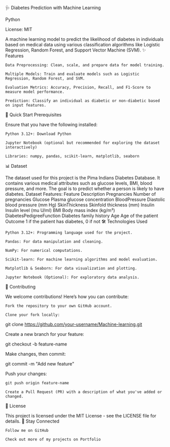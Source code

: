 🩺 Diabetes Prediction with Machine Learning

Python

License: MIT

A machine learning model to predict the likelihood of diabetes in individuals based on medical data using various classification algorithms like Logistic Regression, Random Forest, and Support Vector Machine (SVM).
✨ Features

    Data Preprocessing: Clean, scale, and prepare data for model training.

    Multiple Models: Train and evaluate models such as Logistic Regression, Random Forest, and SVM.

    Evaluation Metrics: Accuracy, Precision, Recall, and F1-Score to measure model performance.

    Prediction: Classify an individual as diabetic or non-diabetic based on input features.

🚀 Quick Start
Prerequisites

Ensure that you have the following installed:

    Python 3.12+: Download Python

    Jupyter Notebook (optional but recommended for exploring the dataset interactively)

    Libraries: numpy, pandas, scikit-learn, matplotlib, seaborn

📊 Dataset

The dataset used for this project is the Pima Indians Diabetes Database. It contains various medical attributes such as glucose levels, BMI, blood pressure, and more. The goal is to predict whether a person is likely to have diabetes.
Dataset Features:
Feature	Description
Pregnancies	Number of pregnancies
Glucose	Plasma glucose concentration
BloodPressure	Diastolic blood pressure (mm Hg)
SkinThickness	Skinfold thickness (mm)
Insulin	Insulin level (mu U/ml)
BMI	Body mass index (kg/m²)
DiabetesPedigreeFunction	Diabetes family history
Age	Age of the patient
Outcome	1 if the patient has diabetes, 0 if not
🛠 Technologies Used

    Python 3.12+: Programming language used for the project.

    Pandas: For data manipulation and cleaning.

    NumPy: For numerical computations.

    Scikit-learn: For machine learning algorithms and model evaluation.

    Matplotlib & Seaborn: For data visualization and plotting.

    Jupyter Notebook (Optional): For exploratory data analysis.

🤝 Contributing

We welcome contributions! Here’s how you can contribute:

    Fork the repository to your own GitHub account.

    Clone your fork locally:

git clone https://github.com/your-username/Machine-learning.git

Create a new branch for your feature:

git checkout -b feature-name

Make changes, then commit:

git commit -m "Add new feature"

Push your changes:

    git push origin feature-name

    Create a Pull Request (PR) with a description of what you've added or changed.

📜 License

This project is licensed under the MIT License - see the LICENSE file for details.
📢 Stay Connected

    Follow me on GitHub

    Check out more of my projects on Portfolio
